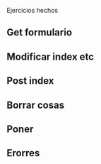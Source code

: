 Ejercicios hechos
## Get formulario
## Modificar index etc
## Post index
## Borrar cosas
## Poner
## Erorres